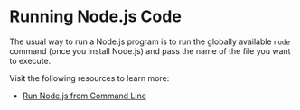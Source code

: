 # Running Node.js Code

The usual way to run a Node.js program is to run the globally available `node` command (once you install Node.js) and pass the name of the file you want to execute.

Visit the following resources to learn more:

- [Run Node.js from Command Line](https://nodejs.dev/en/learn/run-nodejs-scripts-from-the-command-line/)